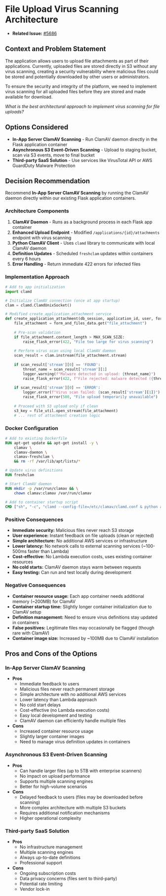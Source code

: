 # File Upload Virus Scanning Architecture

* **Related Issue:** [#5686](https://github.com/HHS/simpler-grants-gov/pull/5686)

## Context and Problem Statement

The application allows users to upload file attachments as part of their applications. Currently, uploaded files are stored directly in S3 without any virus scanning, creating a security vulnerability where malicious files could be stored and potentially downloaded by other users or administrators.

To ensure the security and integrity of the platform, we need to implement virus scanning for all uploaded files before they are stored and made available for download.

_What is the best architectural approach to implement virus scanning for file uploads?_

## Options Considered

* **In-App Server ClamAV Scanning** - Run ClamAV daemon directly in the Flask application container
* **Asynchronous S3 Event-Driven Scanning** - Upload to staging bucket, scan via S3 events, move to final bucket
* **Third-party SaaS Solution** - Use services like VirusTotal API or AWS GuardDuty Malware Protection

## Decision Recommendation

Recommend **In-App Server ClamAV Scanning** by running the ClamAV daemon directly within our existing Flask application containers.

### Architecture Components

1. **ClamAV Daemon** - Runs as a background process in each Flask app container
2. **Enhanced Upload Endpoint** - Modified `/applications/{id}/attachments` endpoint with virus scanning
3. **Python ClamAV Client** - Uses `clamd` library to communicate with local ClamAV daemon
4. **Definition Updates** - Scheduled `freshclam` updates within containers every 6 hours
5. **Error Handling** - Return immediate 422 errors for infected files

### Implementation Approach

```python
# Add to app initialization
import clamd

# Initialize ClamAV connection (once at app startup)
clam = clamd.ClamdUnixSocket()

# Modified create_application_attachment service
def create_application_attachment(db_session, application_id, user, form_and_files_data):
    file_attachment = form_and_files_data.get("file_attachment")
    
    # Pre-scan validation
    if file_attachment.content_length > MAX_SCAN_SIZE:
        raise_flask_error(422, "File too large for virus scanning")
    
    # Perform virus scan using local ClamAV daemon
    scan_result = clam.instream(file_attachment.stream)
    
    if scan_result['stream'][0] == 'FOUND':
        threat_name = scan_result['stream'][1]
        logger.warning(f"Malware detected in upload: {threat_name}")
        raise_flask_error(422, f"File rejected: malware detected ({threat_name})")
    
    if scan_result['stream'][0] == 'ERROR':
        logger.error(f"Virus scan failed: {scan_result['stream'][1]}")
        raise_flask_error(500, "File upload temporarily unavailable")
    
    # Proceed with S3 upload only if clean
    s3_key = file_util.open_stream(file_attachment)
    # ... rest of attachment creation logic
```

### Docker Configuration

```dockerfile
# Add to existing Dockerfile
RUN apt-get update && apt-get install -y \
    clamav \
    clamav-daemon \
    clamav-freshclam \
    && rm -rf /var/lib/apt/lists/*

# Update virus definitions
RUN freshclam

# Start ClamAV daemon
RUN mkdir -p /var/run/clamav && \
    chown clamav:clamav /var/run/clamav
    
# Add to container startup script
CMD ["sh", "-c", "clamd --config-file=/etc/clamav/clamd.conf & python app.py"]
```

### Positive Consequences

* **Immediate security:** Malicious files never reach S3 storage
* **User experience:** Instant feedback on file uploads (clean or rejected)
* **Simple architecture:** No additional AWS services or infrastructure
* **Lower latency:** No network calls to external scanning services (~100-500ms faster than Lambda)
* **Cost-effective:** No Lambda execution costs, uses existing container resources
* **No cold starts:** ClamAV daemon stays warm between requests
* **Easy testing:** Can run and test locally during development

### Negative Consequences

* **Container resource usage:** Each app container needs additional memory (~200MB) for ClamAV
* **Container startup time:** Slightly longer container initialization due to ClamAV setup
* **Definition management:** Need to ensure virus definitions stay updated in containers
* **False positives:** Legitimate files may occasionally be flagged (though rare with ClamAV)
* **Container image size:** Increased by ~100MB due to ClamAV installation

## Pros and Cons of the Options

### In-App Server ClamAV Scanning

* **Pros**
  * Immediate feedback to users
  * Malicious files never reach permanent storage
  * Simple architecture with no additional AWS services
  * Lower latency than Lambda approach
  * No cold start delays
  * Cost-effective (no Lambda execution costs)
  * Easy local development and testing
  * ClamAV daemon can efficiently handle multiple files
* **Cons**
  * Increased container resource usage
  * Slightly larger container images
  * Need to manage virus definition updates in containers

### Asynchronous S3 Event-Driven Scanning

* **Pros**
  * Can handle larger files (up to 5TB with enterprise scanners)
  * No impact on upload performance
  * Supports multiple scanning engines
  * Better for high-volume scenarios
* **Cons**
  * Delayed feedback to users (files may be downloaded before scanning)
  * More complex architecture with multiple S3 buckets
  * Requires additional notification mechanisms
  * Higher operational complexity

### Third-party SaaS Solution

* **Pros**
  * No infrastructure management
  * Multiple scanning engines
  * Always up-to-date definitions
  * Professional support
* **Cons**
  * Ongoing subscription costs
  * Data privacy concerns (files sent to third-party)
  * Potential rate limiting
  * Vendor lock-in
